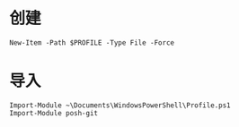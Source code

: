 
# 创建

```
New-Item -Path $PROFILE -Type File -Force
```

# 导入

```
Import-Module ~\Documents\WindowsPowerShell\Profile.ps1
Import-Module posh-git
```
